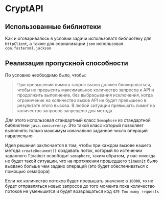 # CryptAPI
## Использованные библиотеки
Как и оговаривалось в условии задачи использоватл библиотеку для
`HttpClient`, а также для сериализации `json` использовал `com.fasterxml.jackson`

## Реализация пропускной способности
По условию необходимо было, чтобы:


>При превышении лимита запрос вызов должен блокироваться,
>чтобы не превысить максимальное количество запросов к API и
>продолжить выполнение, без выбрасывания исключения, когда
>ограничение на количество вызов API не будет превышено в
>результате этого вызова. В любой ситуации превышать лимит на
>количество запросов запрещено для метода.


Для этого использовал стандартный класс `Semaphore` из стандартной
библиотеки `java.concurrency`. Это такой класс который позволяет
выполнять только максимум изначально заданное число операций параллельно


Идея решения заключается в том, чтобы при каждом вызове нашего метода
`createDocument()` создавать поток, который по истечении заданного
`TimeUnit` освободит `semaphore`, таким образом, у нас никогда не будет
такой ситуации, что на протяжении прошедшего `timeUnit` было
вызвано больше чем задано операций (это будет обеспечиваться с помощью семафора)


Если же количество потоков будет превышать значение в `10000`, то
не будет отправляться новых запросов до того момента пока количество
потоков не уменьшится и будет возвращаться код `429 Too many requests`
